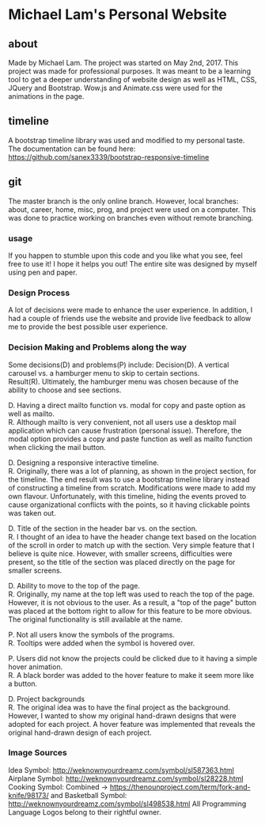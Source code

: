 # Michael Lam's Personal Website
## about
Made by Michael Lam. The project was started on May 2nd, 2017.
This project was made for professional purposes. It was meant
to be a learning tool to get a deeper understanding of website
design as well as HTML, CSS, JQuery and Bootstrap. Wow.js and
Animate.css were used for the animations in the page.

## timeline
A bootstrap timeline library was used and modified to my personal taste. The documentation can be found here:
https://github.com/sanex3339/bootstrap-responsive-timeline

## git
The master branch is the only online branch. However, local branches: about, career, home, misc, prog, and project were used on a computer. This was done to practice working on branches even without remote branching.

### usage
If you happen to stumble upon this code and you like what you
see, feel free to use it! I hope it helps you out! The entire site was designed by myself using pen and paper.

### Design Process
A lot of decisions were made to enhance the user experience. In addition, I had a couple of friends use the website and provide live feedback to allow me to provide the best possible user experience.

### Decision Making and Problems along the way
Some decisions(D) and problems(P) include:
Decision(D). A vertical carousel vs. a hamburger menu to skip to certain sections. <br>
Result(R). Ultimately, the hamburger menu was chosen because of the ability to choose and see sections.

D. Having a direct mailto function vs. modal for copy and paste option as well as mailto. <br>
R. Although mailto is very convenient, not all users use a desktop mail application which can cause frustration (personal issue). Therefore, the modal option provides a copy and paste function as well as mailto function when clicking the mail button.

D. Designing a responsive interactive timeline. <br>
R. Originally, there was a lot of planning, as shown in the project section, for the timeline. The end result was to use a bootstrap timeline library instead of constructing a timeline from scratch. Modifications were made to add my own flavour. Unfortunately, with this timeline, hiding the events proved to cause organizational conflicts with the points, so it having clickable points was taken out.

D. Title of the section in the header bar vs. on the section. <br>
R. I thought of an idea to have the header change text based on the location of the scroll in order to match up with the section. Very simple feature that I believe is quite nice. However, with smaller screens, difficulties were present, so the title of the section was placed directly on the page for smaller screens.

D. Ability to move to the top of the page. <br>
R. Originally, my name at the top left was used to reach the top of the page. However, it is not obvious to the user. As a result, a "top of the page" button was placed at the bottom right to allow for this feature to be more obvious. The original functionality is still available at the name.

P. Not all users know the symbols of the programs. <br>
R. Tooltips were added when the symbol is hovered over.

P. Users did not know the projects could be clicked due to it having a simple hover animation. <br>
R. A black border was added to the hover feature to make it seem more like a button.

D. Project backgrounds <br>
R. The original idea was to have the final project as the background. However, I wanted to show my original hand-drawn designs that were adopted for each project. A hover feature was implemented that reveals the original hand-drawn design of each project.

### Image Sources
Idea Symbol: http://weknownyourdreamz.com/symbol/sl587363.html
Airplane Symbol: http://weknownyourdreamz.com/symbol/sl28228.html
Cooking Symbol: Combined -> https://thenounproject.com/term/fork-and-knife/98173/
  and
Basketball Symbol: http://weknownyourdreamz.com/symbol/sl498538.html
All Programming Language Logos belong to their rightful owner.
